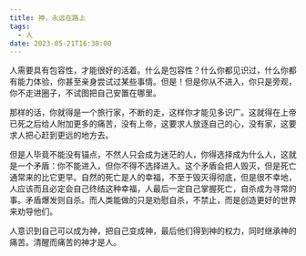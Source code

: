 ```yaml
---
title: 神，永远在路上
tags:
  - 人
date: 2023-05-21T16:30:00
---
```

人需要具有包容性，才能很好的活着。什么是包容性？什么你都见识过，什么你都有能力体验，你甚至亲身尝试过某些事情。但是！但是你从不进入，你只是旁观，你不走进圈子，不试图把自己安置在哪里。

那样的话，你就得是一个旅行家，不断的走，这样你才能见多识广。这就得在上帝已死之后给人附加更多的痛苦，没有上帝，这要求人放逐自己的心，没有家，这要求人把心赶到更远的地方去。

但是人毕竟不能没有锚点，不然人只会成为迷茫的人，你得选择成为什么人，这就是一个矛盾：你不能进入，但你不得不选择进入。这个矛盾会把人毁灭，但是死亡通常来的比它更早。自然的死亡是人的幸福，不至于毁灭得彻底，但是很不幸地，人应该而且必定会自己终结这种幸福，人最后一定自己掌握死亡，自杀成为寻常的事。矛盾爆发则自杀。而人类能做的只是劝慰自杀，不禁止，而是创造更好的世界来劝导他们。

人意识到自己可以成为神，把自己变成神，最后他们得到神的权力，同时继承神的痛苦。清醒而痛苦的神才是人。